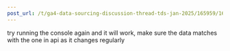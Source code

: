 ```yaml
---
post_url: /t/ga4-data-sourcing-discussion-thread-tds-jan-2025/165959/169
---
```

try running the console again and it will work, make sure the data matches with the one in api as it changes regularly